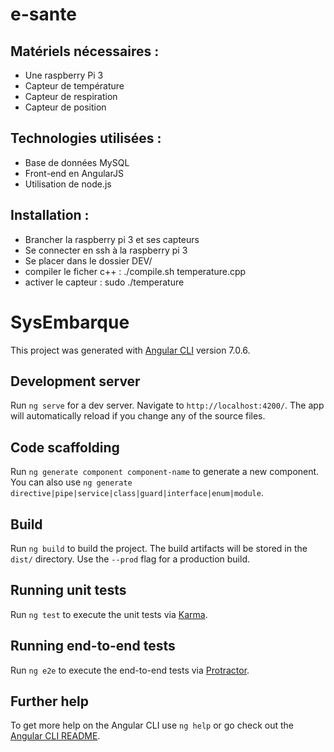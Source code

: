﻿# e-sante

Matériels nécessaires : 
- 
 - Une raspberry Pi 3 
 - Capteur de température
 - Capteur de respiration 
 - Capteur de position 

Technologies utilisées : 
- 
- Base de données MySQL 
- Front-end en AngularJS
- Utilisation de node.js

Installation : 
- 
 - Brancher la raspberry pi 3 et ses capteurs 
 - Se connecter en ssh à la raspberry pi 3 
 - Se placer dans le dossier DEV/
 - compiler le ficher c++ : ./compile.sh temperature.cpp
 - activer le capteur : sudo ./temperature

# SysEmbarque

This project was generated with [Angular CLI](https://github.com/angular/angular-cli) version 7.0.6.

## Development server

Run `ng serve` for a dev server. Navigate to `http://localhost:4200/`. The app will automatically reload if you change any of the source files.

## Code scaffolding

Run `ng generate component component-name` to generate a new component. You can also use `ng generate directive|pipe|service|class|guard|interface|enum|module`.

## Build

Run `ng build` to build the project. The build artifacts will be stored in the `dist/` directory. Use the `--prod` flag for a production build.

## Running unit tests

Run `ng test` to execute the unit tests via [Karma](https://karma-runner.github.io).

## Running end-to-end tests

Run `ng e2e` to execute the end-to-end tests via [Protractor](http://www.protractortest.org/).

## Further help

To get more help on the Angular CLI use `ng help` or go check out the [Angular CLI README](https://github.com/angular/angular-cli/blob/master/README.md).

 

